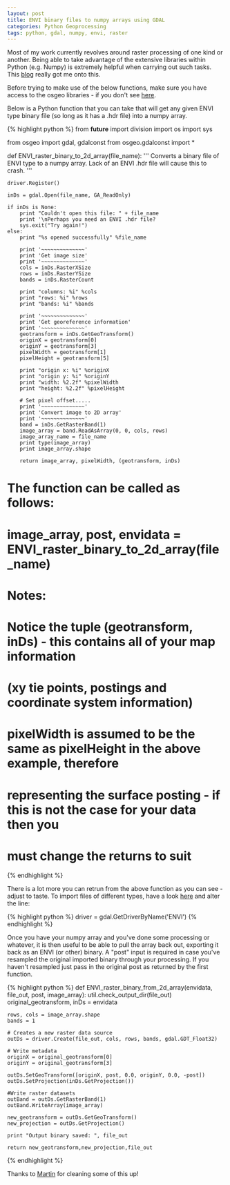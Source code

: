 ```yaml
---
layout: post
title: ENVI binary files to numpy arrays using GDAL
categories: Python Geoprocessing
tags: python, gdal, numpy, envi, raster
---
```


Most of my work currently revolves around raster processing of one kind or another. Being able to take advantage of the extensive libraries within Python (e.g. Numpy) is extremely helpful when carrying out such tasks. This [blog](http://geoinformaticstutorial.blogspot.co.uk/2012/09/reading-raster-data-with-python-and-gdal.html) really got me onto this.

Before trying to make use of the below functions, make sure you have access to the osgeo libraries - if you don't see [here](http://trac.osgeo.org/gdal/wiki/GdalOgrInPython).

Below is a Python function that you can take that will get any given ENVI type binary file (so long as it has a .hdr file) into a numpy array. 

{% highlight python %} 
from __future__ import division
import os
import sys

from osgeo import gdal, gdalconst 
from osgeo.gdalconst import * 


def ENVI_raster_binary_to_2d_array(file_name):
	'''
	Converts a binary file of ENVI type to a numpy array.
	Lack of an ENVI .hdr file will cause this to crash.
	'''
	
	driver.Register()

	inDs = gdal.Open(file_name, GA_ReadOnly)
	
	if inDs is None:
		print "Couldn't open this file: " + file_name
		print '\nPerhaps you need an ENVI .hdr file? 				
		sys.exit("Try again!")
	else:
		print "%s opened successfully" %file_name
			
		print '~~~~~~~~~~~~~~'
		print 'Get image size'
		print '~~~~~~~~~~~~~~'
		cols = inDs.RasterXSize
		rows = inDs.RasterYSize
		bands = inDs.RasterCount
	
		print "columns: %i" %cols
		print "rows: %i" %rows
		print "bands: %i" %bands
	
		print '~~~~~~~~~~~~~~'
		print 'Get georeference information'
		print '~~~~~~~~~~~~~~'
		geotransform = inDs.GetGeoTransform()
		originX = geotransform[0]
		originY = geotransform[3]
		pixelWidth = geotransform[1]
		pixelHeight = geotransform[5]
	
		print "origin x: %i" %originX
		print "origin y: %i" %originY
		print "width: %2.2f" %pixelWidth
		print "height: %2.2f" %pixelHeight
	
		# Set pixel offset.....
		print '~~~~~~~~~~~~~~' 
		print 'Convert image to 2D array'
		print '~~~~~~~~~~~~~~'
		band = inDs.GetRasterBand(1)
		image_array = band.ReadAsArray(0, 0, cols, rows)
		image_array_name = file_name
		print type(image_array)
		print image_array.shape
		
		return image_array, pixelWidth, (geotransform, inDs)


# The function can be called as follows:
# image_array, post, envidata =  ENVI_raster_binary_to_2d_array(file_name) 
#
# Notes:
# Notice the tuple (geotransform, inDs) - this contains all of your map information 
# (xy tie points, postings and coordinate system information)
# pixelWidth is assumed to be the same as pixelHeight in the above example, therefore 
# representing the surface posting - if this is not the case for your data then you 
# must change the returns to suit
{% endhighlight %}  

There is a lot more you can retrun from the above function as you can see - adjust to taste. To import files of different types, have a look [here](http://www.gdal.org/formats_list.html)
and alter the line:

{% highlight python %} 
driver = gdal.GetDriverByName('ENVI') 
{% endhighlight %}

Once you have your numpy array and you've done some processing or whatever, it is then useful to be able to pull the array back out, exporting it 
back as an ENVI (or other) binary. A "post" input is required in case you've resampled the original imported binary through your processing. If you haven't 
resampled just pass in the original post as returned by the first function.

{% highlight python %} 
def ENVI_raster_binary_from_2d_array(envidata, file_out, post, image_array):
	util.check_output_dir(file_out)
	original_geotransform, inDs = envidata

	rows, cols = image_array.shape
	bands = 1

	# Creates a new raster data source
	outDs = driver.Create(file_out, cols, rows, bands, gdal.GDT_Float32)
	
	# Write metadata
	originX = original_geotransform[0]
	originY = original_geotransform[3]

	outDs.SetGeoTransform([originX, post, 0.0, originY, 0.0, -post])
	outDs.SetProjection(inDs.GetProjection())

	#Write raster datasets
	outBand = outDs.GetRasterBand(1)
	outBand.WriteArray(image_array)
	
	new_geotransform = outDs.GetGeoTransform()
	new_projection = outDs.GetProjection()
	
	print "Output binary saved: ", file_out
	
	return new_geotransform,new_projection,file_out
{% endhighlight %}  

Thanks to [Martin](https://twitter.com/mewo2) for cleaning some of this up!
